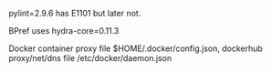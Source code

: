 pylint=2.9.6 has E1101 but later not.

BPref uses hydra-core=0.11.3

Docker container proxy file $HOME/.docker/config.json, dockerhub proxy/net/dns file /etc/docker/daemon.json
